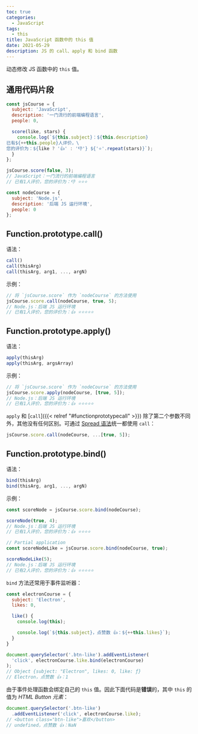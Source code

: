 ```yaml
---
toc: true
categories:
  - JavaScript
tags:
  - this
title: JavaScript 函数中的 this 值
date: 2021-05-29
description: JS 的 call、apply 和 bind 函数
---
```


动态修改 JS 函数中的 `this` 值。

## 通用代码片段

```js
const jsCourse = {
  subject: 'JavaScript',
  description: '一门流行的前端编程语言',
  people: 0,

  score(like, stars) {
    console.log(`${this.subject}：${this.description}
已有${++this.people}人评价，\
您的评价为：${like ? '👍' : '👎'} ${'⭐️'.repeat(stars)}`);
  }
};

jsCourse.score(false, 3);
// JavaScript：一门流行的前端编程语言
// 已有1人评价，您的评价为：👎 ⭐️⭐️⭐️

const nodeCourse = {
  subject: 'Node.js',
  description: '后端 JS 运行环境',
  people: 0
};
```

<!--more-->

## Function.prototype.call()

语法：

```js
call()
call(thisArg)
call(thisArg, arg1, ..., argN)
```

示例：

```js
// 将 `jsCourse.score` 作为 `nodeCourse` 的方法使用
jsCourse.score.call(nodeCourse, true, 5);
// Node.js：后端 JS 运行环境
// 已有1人评价，您的评价为：👍 ⭐️⭐️⭐️⭐️⭐️
```

## Function.prototype.apply()

语法：

```js
apply(thisArg)
apply(thisArg, argsArray)
```

示例：

```js
// 将 `jsCourse.score` 作为 `nodeCourse` 的方法使用
jsCourse.score.apply(nodeCourse, [true, 5]);
// Node.js：后端 JS 运行环境
// 已有1人评价，您的评价为：👍 ⭐️⭐️⭐️⭐️⭐️
```

`apply` 和 [`call`]({{< relref "#functionprototypecall" >}}) 除了第二个参数不同外，其他没有任何区别。可通过 [Spread 语法](https://developer.mozilla.org/en-US/docs/Web/JavaScript/Reference/Operators/Spread_syntax)统一都使用 `call`：

```js
jsCourse.score.call(nodeCourse, ...[true, 5]);
```

## Function.prototype.bind()

语法：

```js
bind(thisArg)
bind(thisArg, arg1, ..., argN)
```

示例：

```js
const scoreNode = jsCourse.score.bind(nodeCourse);

scoreNode(true, 4);
// Node.js：后端 JS 运行环境
// 已有1人评价，您的评价为：👍 ⭐️⭐️⭐️⭐️

// Partial application
const scoreNodeLike = jsCourse.score.bind(nodeCourse, true);

scoreNodeLike(5);
// Node.js：后端 JS 运行环境
// 已有2人评价，您的评价为：👍 ⭐️⭐️⭐️⭐️⭐️
```

`bind` 方法还常用于事件监听器：

```js
const electronCourse = {
  subject: 'Electron',
  likes: 0,

  like() {
    console.log(this);

    console.log(`${this.subject}，点赞数 👍：${++this.likes}`);
  }
}

document.querySelector('.btn-like').addEventListener(
  'click', electronCourse.like.bind(electronCourse)
);
// Object {subject: "Electron", likes: 0, like: ƒ}
// Electron，点赞数 👍：1
```

由于事件处理函数会绑定自己的 `this` 值。因此下面代码是**错误**的，其中 `this` 的值为 *HTML Button 元素*：

```js
document.querySelector('.btn-like')
  .addEventListener('click', electronCourse.like);
// <button class="btn-like">喜欢</button>
// undefined，点赞数 👍：NaN
```

